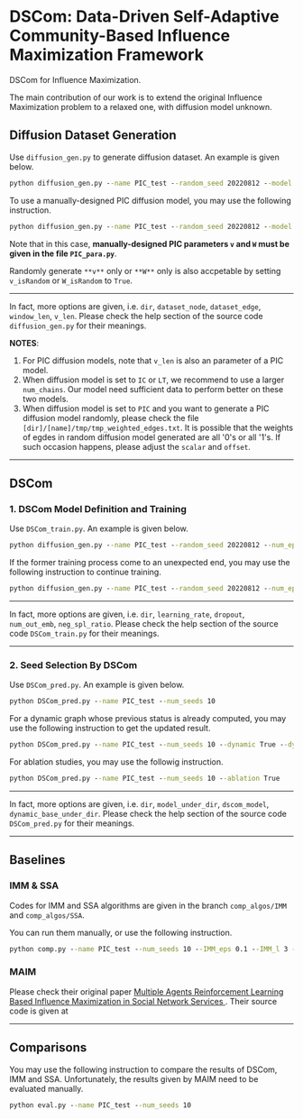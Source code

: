 # DSCom: Data-Driven Self-Adaptive Community-Based Influence Maximization Framework
DSCom for Influence Maximization. 

The main contribution of our work is to extend the original Influence Maximization problem to a relaxed one, with diffusion model unknown.



## Diffusion Dataset Generation

Use `diffusion_gen.py` to generate diffusion dataset. An example is given below. 

```cmd
python diffusion_gen.py --name PIC_test --random_seed 20220812 --model PIC --directed False --num_chains 2500 --scalar 10 --offset -8
```

To use a manually-designed PIC diffusion model, you may use the following instruction.

```cmd
python diffusion_gen.py --name PIC_test --random_seed 20220812 --model PIC --directed False --num_chains 2500 --v_isRandom False --W_isRandom False --scalar 10 --offset -8
```

Note that in this case, **manually-designed PIC parameters `v` and `W` must be given in the file `PIC_para.py`**.

Randomly generate `**v**` only or `**W**` only is also accpetable by setting `v_isRandom` or `W_isRandom` to `True`.



---



In fact, more options are given, i.e. `dir`, `dataset_node`, `dataset_edge`, `window_len`, `v_len`. Please check the help section of the source code `diffusion_gen.py` for their meanings.


**NOTES**:
1. For PIC diffusion models, note that `v_len` is also an parameter of a PIC model.
2. When diffusion model is set to `IC` or `LT`, we recommend to use a larger `num_chains`. Our model need sufficient data to perform better on these two models.
3. When diffusion model is set to `PIC` and you want to generate a PIC diffusion model randomly, please check the file `[dir]/[name]/tmp/tmp_weighted_edges.txt`. It is possible that the weights of egdes in random diffusion model generated are all '0's or all '1's. If such occasion happens, please adjust the `scalar` and `offset`.

-----------------------------

## DSCom

### 1. DSCom Model Definition and Training

Use `DSCom_train.py`. An example is given below.

```cmd
python diffusion_gen.py --name PIC_test --random_seed 20220812 --num_epoch 1000
```

If the former training process come to an unexpected end, you may use the following instruction to continue training.

```cmd
python diffusion_gen.py --name PIC_test --random_seed 20220812 --num_epoch 1000 --continue_train True --pretrained_model ./_experiments/PIC_test/model_best.pth
```

---

In fact, more options are given, i.e. `dir`, `learning_rate`, `dropout`, `num_out_emb`, `neg_spl_ratio`. Please check the help section of the source code `DSCom_train.py` for their meanings.

--------------------------------------

### 2. Seed Selection By DSCom

Use `DSCom_pred.py`. An example is given below.

```cmd
python DSCom_pred.py --name PIC_test --num_seeds 10
```

For a dynamic graph whose previous status is already computed, you may use the following instruction to get the updated result.

```cmd
python DSCom_pred.py --name PIC_test --num_seeds 10 --dynamic True --dynamic_base 10_centroids.npy
```

For ablation studies, you may use the followig instruction.

```cmd
python DSCom_pred.py --name PIC_test --num_seeds 10 --ablation True
```

---

In fact, more options are given, i.e. `dir`, `model_under_dir`, `dscom_model`, `dynamic_base_under_dir`. Please check the help section of the source code `DSCom_pred.py` for their meanings.

--------------------------------------

## Baselines

### IMM & SSA

Codes for IMM and SSA algorithms are given in the branch `comp_algos/IMM` and `comp_algos/SSA`.

You can run them manually, or use the following instruction.

```cmd
python comp.py --name PIC_test --num_seeds 10 --IMM_eps 0.1 --IMM_l 3 --SSA_eps 0.1 --SSA_delta 0.01
```

### MAIM

Please check their original paper [Multiple Agents Reinforcement Learning Based Influence Maximization in Social Network Services
](https://link.springer.com/chapter/10.1007/978-3-030-91431-8_27). Their source code is given at 

------------------------------------

## Comparisons

You may use the following instruction to compare the results of DSCom, IMM and SSA. Unfortunately, the results given by MAIM need to be evaluated manually.

```cmd
python eval.py --name PIC_test --num_seeds 10
```
